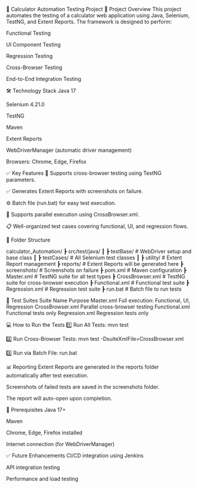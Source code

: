 📄 Calculator Automation Testing Project
🚀 Project Overview
This project automates the testing of a calculator web application using Java, Selenium, TestNG, and Extent Reports. The framework is designed to perform:

Functional Testing

UI Component Testing

Regression Testing

Cross-Browser Testing

End-to-End Integration Testing

🛠️ Technology Stack
Java 17

Selenium 4.21.0

TestNG

Maven

Extent Reports

WebDriverManager (automatic driver management)

Browsers: Chrome, Edge, Firefox

✅ Key Features
🚀 Supports cross-browser testing using TestNG parameters.

✅ Generates Extent Reports with screenshots on failure.

⚙️ Batch file (run.bat) for easy test execution.

📂 Supports parallel execution using CrossBrowser.xml.

📋 Well-organized test cases covering functional, UI, and regression flows.

📂 Folder Structure

calculator_Automation/
 ┣ src/test/java/
 ┃ ┣ testBase/            # WebDriver setup and base class
 ┃ ┣ testCases/           # All Selenium test classes
 ┃ ┣ utility/             # Extent Report management
 ┣ reports/               # Extent Reports will be generated here
 ┣ screenshots/           # Screenshots on failure
 ┣ pom.xml                # Maven configuration
 ┣ Master.xml             # TestNG suite for all test types
 ┣ CrossBrowser.xml       # TestNG suite for cross-browser execution
 ┣ Functional.xml         # Functional test suite
 ┣ Regression.xml         # Regression test suite
 ┣ run.bat                # Batch file to run tests
 
🧪 Test Suites
Suite Name	      Purpose
Master.xml	      Full execution: Functional, UI, Regression
CrossBrowser.xml	Parallel cross-browser testing
Functional.xml	  Functional tests only
Regression.xml	  Regression tests only

💻 How to Run the Tests
1️⃣ Run All Tests:
mvn test

2️⃣ Run Cross-Browser Tests:
mvn test -DsuiteXmlFile=CrossBrowser.xml

3️⃣ Run via Batch File:
run.bat

📊 Reporting
Extent Reports are generated in the reports folder automatically after test execution.

Screenshots of failed tests are saved in the screenshots folder.

The report will auto-open upon completion.

🔧 Prerequisites
Java 17+

Maven

Chrome, Edge, Firefox installed

Internet connection (for WebDriverManager)

✅ Future Enhancements
CI/CD integration using Jenkins

API integration testing

Performance and load testing

